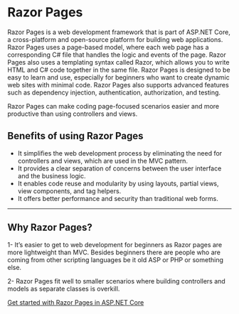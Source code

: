 # Razor Pages

Razor Pages is a web development framework that is part of ASP.NET Core, a cross-platform and open-source platform for building web applications. Razor Pages uses a page-based model, where each web page has a corresponding C# file that handles the logic and events of the page. Razor Pages also uses a templating syntax called Razor, which allows you to write HTML and C# code together in the same file. Razor Pages is designed to be easy to learn and use, especially for beginners who want to create dynamic web sites with minimal code. Razor Pages also supports advanced features such as dependency injection, authentication, authorization, and testing. 

Razor Pages can make coding page-focused scenarios easier and more productive than using controllers and views.

## Benefits of using Razor Pages

- It simplifies the web development process by eliminating the need for controllers and views, which are used in the MVC pattern.
- It provides a clear separation of concerns between the user interface and the business logic.
- It enables code reuse and modularity by using layouts, partial views, view components, and tag helpers.
- It offers better performance and security than traditional web forms.

---

## Why Razor Pages?

1- It’s easier to get to web development for beginners as Razor pages are more lightweight than MVC. Besides beginners there are people who are coming from other scripting languages be it old ASP or PHP or something else.

2- Razor Pages fit well to smaller scenarios where building controllers and models as separate classes is overkill.

[Get started with Razor Pages in ASP.NET Core](https://learn.microsoft.com/en-us/aspnet/core/tutorials/razor-pages/razor-pages-start?view=aspnetcore-7.0&viewFallbackFrom=aspnetcore-2.1&tabs=visual-studio)